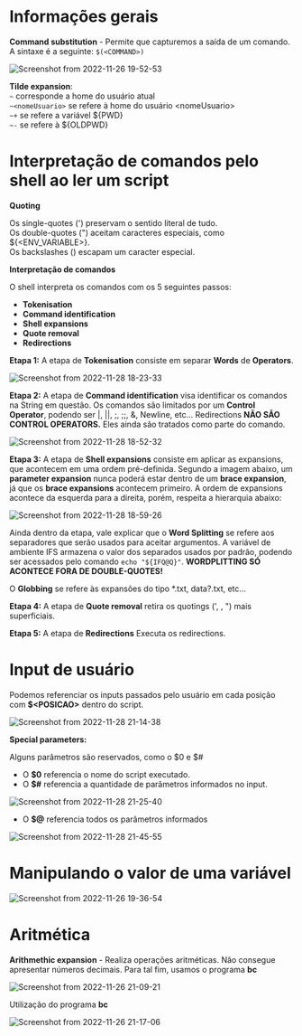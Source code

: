 # Informações gerais

**Command substitution** - Permite que capturemos a saída de um comando. A sintaxe é a seguinte: `$(<COMMAND>)`

![Screenshot from 2022-11-26 19-52-53](https://user-images.githubusercontent.com/80921933/204111735-350f4dae-5e52-4ce0-b4d7-59d6df1fc96e.png)


**Tilde expansion**: <br>
`~` corresponde a home do usuário atual <br>
`~<nomeUsuario>` se refere à home do usuário \<nomeUsuario> <br>
`~+` se refere a variável ${PWD} <br>
`~-` se refere à ${OLDPWD} <br>

# Interpretação de comandos pelo shell ao ler um script

**Quoting** 

Os single-quotes (') preservam o sentido literal de tudo. <br>
Os double-quotes (") aceitam caracteres especiais, como ${<ENV_VARIABLE>}. <br>
Os backslashes (\) escapam um caracter especial. <br>

**Interpretação de comandos**

O shell interpreta os comandos com os 5 seguintes passos:

- **Tokenisation**
- **Command identification**
- **Shell expansions**
- **Quote removal**
- **Redirections**

**Etapa 1:** A etapa de **Tokenisation** consiste em separar **Words** de **Operators**.

![Screenshot from 2022-11-28 18-23-33](https://user-images.githubusercontent.com/80921933/204384005-27864c1e-f418-4bb7-9e49-0fd30e9edac6.png)

**Etapa 2:** A etapa de **Command identification** visa identificar os comandos na String em questão. Os comandos são limitados por um **Control Operator**, podendo ser |, ||, ;, ;;, &, Newline, etc... Redirections **NÃO SÃO CONTROL OPERATORS.** Eles ainda são tratados como parte do comando.

![Screenshot from 2022-11-28 18-52-32](https://user-images.githubusercontent.com/80921933/204389187-7c146da6-72c2-4991-9d0c-f01d84243f59.png)

**Etapa 3:** A etapa de **Shell expansions** consiste em aplicar as expansions, que acontecem em uma ordem pré-definida. Segundo a imagem abaixo, um **parameter expansion** nunca poderá estar dentro de um **brace expansion**, já que os **brace expansions** acontecem primeiro. A ordem de expansions acontece da esquerda para a direita, porém, respeita a hierarquia abaixo:

![Screenshot from 2022-11-28 18-59-26](https://user-images.githubusercontent.com/80921933/204389884-58c38f7b-7688-417a-aabc-7b379dfa25f4.png)

Ainda dentro da etapa, vale explicar que o **Word Splitting** se refere aos separadores que serão usados para aceitar argumentos. A variável de ambiente IFS armazena o valor dos separados usados por padrão, podendo ser acessados pelo comando `echo "${IFQ@Q}"`. **WORDPLITTING SÓ ACONTECE FORA DE DOUBLE-QUOTES!**

O **Globbing** se refere às expansões do tipo *.txt, data?.txt, etc...

**Etapa 4:** A etapa de **Quote removal** retira os quotings (', \, ") mais superficiais.

**Etapa 5:** A etapa de **Redirections** Executa os redirections.

# Input de usuário

Podemos referenciar os inputs passados pelo usuário em cada posição com **$\<POSICAO>** dentro do script. 

![Screenshot from 2022-11-28 21-14-38](https://user-images.githubusercontent.com/80921933/204407559-ffdaead3-a0df-4605-8a26-7744b98e66b7.png)

**Special parameters:**

Alguns parâmetros são reservados, como o $0 e $#

- O **$0** referencia o nome do script executado.
- O **$#** referencia a quantidade de parâmetros informados no input.

![Screenshot from 2022-11-28 21-25-40](https://user-images.githubusercontent.com/80921933/204408533-62b1dbab-106a-4d43-970e-3a933f83c1ab.png)

- O **$@** referencia todos os parâmetros informados

![Screenshot from 2022-11-28 21-45-55](https://user-images.githubusercontent.com/80921933/204410841-8ff4f2b7-fe06-4cb9-a13a-16d6573619cc.png)


# Manipulando o valor de uma variável

![Screenshot from 2022-11-26 19-36-54](https://user-images.githubusercontent.com/80921933/204111529-50d2b0f3-4a65-4358-b599-a97883e5493c.png)

# Aritmética

**Arithmethic expansion** - Realiza operações aritméticas. Não consegue apresentar números decimais. Para tal fim, usamos o programa **bc**

![Screenshot from 2022-11-26 21-09-21](https://user-images.githubusercontent.com/80921933/204113603-6dfbcb60-7829-4f7d-b4b7-f4eb22d5890f.png)

Utilização do programa **bc**

![Screenshot from 2022-11-26 21-17-06](https://user-images.githubusercontent.com/80921933/204113758-ae6a1991-7914-4dbe-ba4d-bef53f9b8c20.png)

